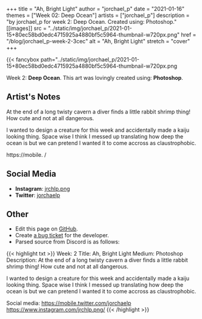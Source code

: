 +++
title =       "Ah, Bright Light"
author =      "jorchael_p"
date =        "2021-01-16"
themes =      ["Week 02: Deep Ocean"]
artists =     ["jorchael_p"]
description = "by jorchael_p for week 2: Deep Ocean. Created using: Photoshop."
[[images]]
              src = "../static/img/jorchael_p/2021-01-15+80ec58bd0edc4715925a4880bf5c5964-thumbnail-w720px.png"
              href = "/blog/jorchael_p-week-2-3cec"
              alt = "Ah, Bright Light"
              stretch = "cover"
+++


{{< fancybox path="../static/img/jorchael_p/2021-01-15+80ec58bd0edc4715925a4880bf5c5964-thumbnail-w720px.png

Week 2: **Deep Ocean**. This art was lovingly created using: **Photoshop**.

## Artist's Notes

At the end of a long twisty cavern a diver finds a little rabbit shrimp thing! How cute and not at all dangerous.

I wanted to design a creature for this week and accidentally made a kaiju looking thing. Space wise I think I messed up translating how deep the ocean is but we can pretend I wanted it to come accross as claustrophobic.

https://mobile.
/

## Social Media

- **Instagram**: <a href='https://instagram.com/jrchlp.png' target='_blank'>jrchlp.png</a>
- **Twitter**: <a href='https://twitter.com/jorchaelp' target='_blank'>jorchaelp</a>

## Other

- Edit this page on [GitHub](https://github.com/teaminkling/web-refresh/edit/main/content/blog/jorchael_p-week-2-3cec.md).
- Create [a bug ticket](https://github.com/teaminkling/web-refresh/issues/new?assignees=&labels=bug&template=problem-report.md&title=) for the developer.
- Parsed source from Discord is as follows:

{{< highlight txt >}}
Week: 2
Title: Ah, Bright Light
Medium: Photoshop
Description: 
At the end of a long twisty cavern a diver finds a little rabbit shrimp thing! How cute and not at all dangerous.

I wanted to design a creature for this week and accidentally made a kaiju looking thing. Space wise I think I messed up translating how deep the ocean is but we can pretend I wanted it to come accross as claustrophobic.

Social media: https://mobile.twitter.com/jorchaelp
https://www.instagram.com/jrchlp.png/
{{< /highlight >}}